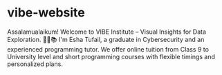 # vibe-website
Assalamualaikum! Welcome to VIBE Institute – Visual Insights for Data Exploration. 👩‍💻📚 I'm Esha Tufail, a graduate in Cybersecurity and an experienced programming tutor.  We offer online tuition from Class 9 to University level and short programming courses with flexible timings and personalized plans.
